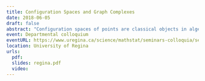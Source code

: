 ```yaml
---
title: Configuration Spaces and Graph Complexes
date: 2018-06-05
draft: false
abstract: "Configuration spaces of points are classical objects in algebraic topology that appear in a wide range of applications. Despite their apparent simplicity, they remain intriguing. Kontsevich proved in the 90's that they are intimately related to \"graph complexes\", combinatorial objects that can be used to explicitly describe the homotopy type of configuration spaces in a Euclidean space. After recalling the above story, I will explain a conjecture of Lambrechts and Stanley about configuration spaces of simply connected closed manifolds. I will then give an idea of the proof of this conjecture, using graph complexes similar to the ones appearing in the works of Kontsevich. I will also describe recent generalizations: for manifolds with boundary, and for so-called \"framed\" configuration spaces (j/w Campos, Ducoulombier, Lambrechts, and Willwacher). Finally, I will talk about applications of these results."
event: Departmental colloquium
eventURL: https://www.uregina.ca/science/mathstat/seminars-colloquia/sem-colloq-2018.html
location: University of Regina
urls:
  pdf: 
  slides: regina.pdf
  video: 
---
```

